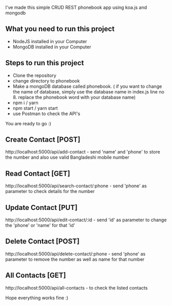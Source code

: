 I've made this simple CRUD REST phonebook app using koa.js and mongodb

## What you need to run this project

- NodeJS installed in your Computer
- MongoDB installed in your Computer


## Steps to run this project

- Clone the repository
- change directory to phonebook
- Make a mongoDB database called phonebook. ( if you want to change the name of database, simply use the database name in index.js line no 8. replace the phonebook word with your database name)
- npm i / yarn
- npm start / yarn start
- use Postman to check the API's

You are ready to go :)


## Create Contact [POST]
http://localhost:5000/api/add-contact - send 'name' and 'phone' to store the number and also use valid Bangladeshi mobile number


## Read Contact [GET]
http://localhost:5000/api/search-contact/:phone - send 'phone' as parameter to check details for the number


## Update Contact [PUT]
http://localhost:5000/api/edit-contact/:id - send 'id' as parameter to change the 'phone' or 'name' for that 'id'


## Delete Contact [POST]
http://localhost:5000/api/delete-contact/:phone - send 'phone' as parameter to remove the number as well as name for that number


## All Contacts [GET]
http://localhost:5000/api/all-contacts - to check the listed contacts


Hope everything works fine :)